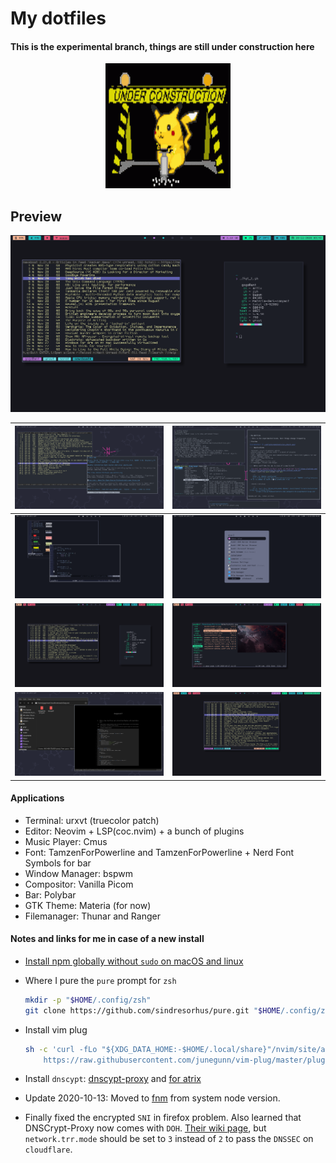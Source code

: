 # My dotfiles

#### This is the experimental branch, things are still under construction here
<p align="center">
  <img width="200" height="200" src=".config/wallpapers/under_construction.gif">
</p>

## Preview

![screenshoot 1](.config/screenshoots/scr_shoot9.png)


| ![screenshot 2](.config/screenshoots/scr_shoot2.png)    | ![screenshot 3](.config/screenshoots/scr_shoot1.png)    |
| ------------------------------------------------------- | ------------------------------------------------------- |
| ![screenshot 4](.config/screenshoots/scr_shoot4.png)    | ![screenshot 5](.config/screenshoots/scr_shoot5.png)    |
| ![screenshot 6](.config/screenshoots/scr_shoot6.png)    | ![screenshot 7](.config/screenshoots/scr_shoot7.png)    |
| ![screenshot 8](.config/screenshoots/scr_shoot3.png)    | ![screenshot 9](.config/screenshoots/scr_shoot8.png)    |

#### Applications

- Terminal: urxvt (truecolor patch)
- Editor: Neovim + LSP(coc.nvim) + a bunch of plugins
- Music Player: Cmus
- Font: TamzenForPowerline and TamzenForPowerline + Nerd Font Symbols for bar
- Window Manager: bspwm
- Compositor: Vanilla Picom
- Bar: Polybar
- GTK Theme: Materia (for now)
- Filemanager: Thunar and Ranger

#### Notes and links for me in case of a new install

* [Install npm globally without `sudo` on macOS and linux](https://github.com/sindresorhus/guides/blob/master/npm-global-without-sudo.md)
* Where I pure the `pure` prompt for `zsh`

    ```sh
    mkdir -p "$HOME/.config/zsh"
    git clone https://github.com/sindresorhus/pure.git "$HOME/.config/zsh/pure" # it is added to fpath in the promt.zsh file
    ```

* Install vim plug

    ```sh
    sh -c 'curl -fLo "${XDG_DATA_HOME:-$HOME/.local/share}"/nvim/site/autoload/plug.vim --create-dirs \
        https://raw.githubusercontent.com/junegunn/vim-plug/master/plug.vim'
    ```
* Install `dnscypt`: [dnscypt-proxy](https://wiki.archlinux.org/index.php/Dnscrypt-proxy) and [for atrix](https://wiki.artixlinux.org/Main/Dnscrypt-proxy)
* Update 2020-10-13: Moved to [fnm](https://github.com/Schniz/fnm) from system node version.
* Finally fixed the encrypted `SNI` in firefox problem. Also learned that DNSCrypt-Proxy now comes with `DOH`. [Their wiki page](https://github.com/DNSCrypt/dnscrypt-proxy/wiki/Local-DoH), but `network.trr.mode` should be set to `3` instead of `2` to pass the `DNSSEC` on `cloudflare`.
